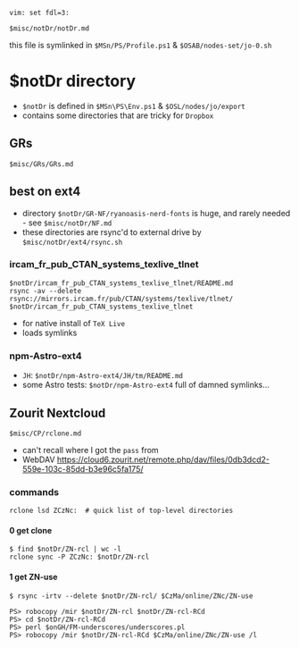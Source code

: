     vim: set fdl=3:

    $misc/notDr/notDr.md

this file is symlinked in `$MSn/PS/Profile.ps1` & `$OSAB/nodes-set/jo-0.sh`

# $notDr directory
- `$notDr` is defined in `$MSn\PS\Env.ps1` & `$OSL/nodes/jo/export`
- contains some directories that are tricky for `Dropbox`

## GRs
    $misc/GRs/GRs.md

## best on ext4
- directory `$notDr/GR-NF/ryanoasis-nerd-fonts` is huge, and rarely needed - see `$misc/notDr/NF.md`
- these directories are rsync'd to external drive by `$misc/notDr/ext4/rsync.sh`

### ircam_fr_pub_CTAN_systems_texlive_tlnet
    $notDr/ircam_fr_pub_CTAN_systems_texlive_tlnet/README.md
    rsync -av --delete rsync://mirrors.ircam.fr/pub/CTAN/systems/texlive/tlnet/ $notDr/ircam_fr_pub_CTAN_systems_texlive_tlnet

- for native install of `TeX Live`
- loads symlinks

### npm-Astro-ext4
- `JH`: `$notDr/npm-Astro-ext4/JH/tm/README.md`
- some Astro tests: `$notDr/npm-Astro-ext4` full of damned symlinks...

## Zourit Nextcloud
    $misc/CP/rclone.md

- can't recall where I got the `pass` from
- WebDAV <https://cloud6.zourit.net/remote.php/dav/files/0db3dcd2-559e-103c-85dd-b3e96c5fa175/>

### commands
    rclone lsd ZCzNc:  # quick list of top-level directories

#### 0 get clone
    $ find $notDr/ZN-rcl | wc -l
    rclone sync -P ZCzNc: $notDr/ZN-rcl

#### 1 get  ZN-use
    $ rsync -irtv --delete $notDr/ZN-rcl/ $CzMa/online/ZNc/ZN-use

    PS> robocopy /mir $notDr/ZN-rcl $notDr/ZN-rcl-RCd
    PS> cd $notDr/ZN-rcl-RCd
    PS> perl $onGH/FM-underscores/underscores.pl
    PS> robocopy /mir $notDr/ZN-rcl-RCd $CzMa/online/ZNc/ZN-use /l


